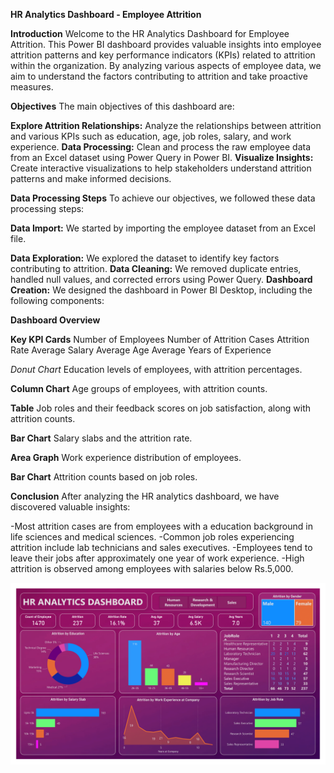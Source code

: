 **HR Analytics Dashboard - Employee Attrition**

**Introduction**
Welcome to the HR Analytics Dashboard for Employee Attrition. This Power BI dashboard provides valuable insights into employee attrition patterns and key performance indicators (KPIs) related to attrition within the organization. By analyzing various aspects of employee data, we aim to understand the factors contributing to attrition and take proactive measures.

**Objectives**
The main objectives of this dashboard are:

**Explore Attrition Relationships:** Analyze the relationships between attrition and various KPIs such as education, age, job roles, salary, and work experience.
**Data Processing:** Clean and process the raw employee data from an Excel dataset using Power Query in Power BI.
**Visualize Insights:** Create interactive visualizations to help stakeholders understand attrition patterns and make informed decisions.

**Data Processing Steps**
To achieve our objectives, we followed these data processing steps:

**Data Import:** We started by importing the employee dataset from an Excel file.

**Data Exploration:** We explored the dataset to identify key factors contributing to attrition.
**Data Cleaning:** We removed duplicate entries, handled null values, and corrected errors using Power Query.
**Dashboard Creation:** We designed the dashboard in Power BI Desktop, including the following components:

**Dashboard Overview**

**Key KPI Cards**
Number of Employees
Number of Attrition Cases
Attrition Rate
Average Salary
Average Age
Average Years of Experience

*Donut Chart*
Education levels of employees, with attrition percentages.

**Column Chart**
Age groups of employees, with attrition counts.

**Table**
Job roles and their feedback scores on job satisfaction, along with attrition counts.

**Bar Chart**
Salary slabs and the attrition rate.

**Area Graph**
Work experience distribution of employees.

**Bar Chart**
Attrition counts based on job roles.

**Conclusion**
After analyzing the HR analytics dashboard, we have discovered valuable insights:

-Most attrition cases are from employees with a education background in life sciences and medical sciences.
-Common job roles experiencing attrition include lab technicians and sales executives.
-Employees tend to leave their jobs after approximately one year of work experience.
-High attrition is observed among employees with salaries below Rs.5,000.

![Alt Text](https://github.com/akujur79/HR_Analytics_Dashboard_using_Power_BI/blob/main/HR%20Analytics-1.png)
